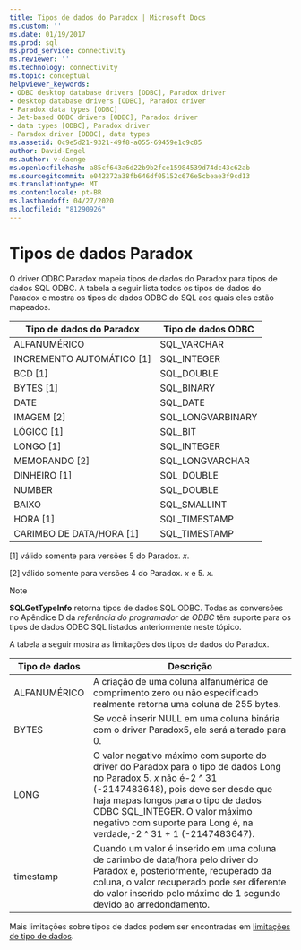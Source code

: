 ```yaml
---
title: Tipos de dados do Paradox | Microsoft Docs
ms.custom: ''
ms.date: 01/19/2017
ms.prod: sql
ms.prod_service: connectivity
ms.reviewer: ''
ms.technology: connectivity
ms.topic: conceptual
helpviewer_keywords:
- ODBC desktop database drivers [ODBC], Paradox driver
- desktop database drivers [ODBC], Paradox driver
- Paradox data types [ODBC]
- Jet-based ODBC drivers [ODBC], Paradox driver
- data types [ODBC], Paradox driver
- Paradox driver [ODBC], data types
ms.assetid: 0c9e5d21-9321-49f8-a055-69459e1c9c85
author: David-Engel
ms.author: v-daenge
ms.openlocfilehash: a85cf643a6d22b9b2fce15984539d74dc43c62ab
ms.sourcegitcommit: e042272a38fb646df05152c676e5cbeae3f9cd13
ms.translationtype: MT
ms.contentlocale: pt-BR
ms.lasthandoff: 04/27/2020
ms.locfileid: "81290926"
---
```

# <a name="paradox-data-types"></a>Tipos de dados Paradox
O driver ODBC Paradox mapeia tipos de dados do Paradox para tipos de dados SQL ODBC. A tabela a seguir lista todos os tipos de dados do Paradox e mostra os tipos de dados ODBC do SQL aos quais eles estão mapeados.  
  
|Tipo de dados do Paradox|Tipo de dados ODBC|  
|-----------------------|--------------------|  
|ALFANUMÉRICO|SQL_VARCHAR|  
|INCREMENTO AUTOMÁTICO [1]|SQL_INTEGER|  
|BCD [1]|SQL_DOUBLE|  
|BYTES [1]|SQL_BINARY|  
|DATE|SQL_DATE|  
|IMAGEM [2]|SQL_LONGVARBINARY|  
|LÓGICO [1]|SQL_BIT|  
|LONGO [1]|SQL_INTEGER|  
|MEMORANDO [2]|SQL_LONGVARCHAR|  
|DINHEIRO [1]|SQL_DOUBLE|  
|NUMBER|SQL_DOUBLE|  
|BAIXO|SQL_SMALLINT|  
|HORA [1]|SQL_TIMESTAMP|  
|CARIMBO DE DATA/HORA [1]|SQL_TIMESTAMP|  
  
 [1] válido somente para versões 5 do Paradox. *x*.  
  
 [2] válido somente para versões 4 do Paradox. *x* e 5. *x*.  
  
> [!NOTE]  
>  **SQLGetTypeInfo** retorna tipos de dados SQL ODBC. Todas as conversões no Apêndice D da *referência do programador de ODBC* têm suporte para os tipos de dados ODBC SQL listados anteriormente neste tópico.  
  
 A tabela a seguir mostra as limitações dos tipos de dados do Paradox.  
  
|Tipo de dados|Descrição|  
|---------------|-----------------|  
|ALFANUMÉRICO|A criação de uma coluna alfanumérica de comprimento zero ou não especificado realmente retorna uma coluna de 255 bytes.|  
|BYTES|Se você inserir NULL em uma coluna binária com o driver Paradox5, ele será alterado para 0.|  
|LONG|O valor negativo máximo com suporte do driver do Paradox para o tipo de dados Long no Paradox 5. *x* não é-2 ^ 31 (-2147483648), pois deve ser desde que haja mapas longos para o tipo de dados ODBC SQL_INTEGER. O valor máximo negativo com suporte para Long é, na verdade,-2 ^ 31 + 1 (-2147483647).|  
|timestamp|Quando um valor é inserido em uma coluna de carimbo de data/hora pelo driver do Paradox e, posteriormente, recuperado da coluna, o valor recuperado pode ser diferente do valor inserido pelo máximo de 1 segundo devido ao arredondamento.|  
  
 Mais limitações sobre tipos de dados podem ser encontradas em [limitações de tipo de dados](../../odbc/microsoft/data-type-limitations.md).
